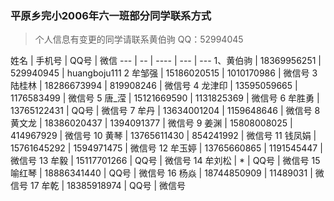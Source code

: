 ### 平原乡完小2006年六一班部分同学联系方式

>个人信息有变更的同学请联系黄伯驹
> QQ：52994045



 姓名 | 手机号 | QQ号 | 微信
--- | -- | ---- | --- | ---
1、黄伯驹 | 18369956251 | 529940945 | huangboju111
2  牟邹强 | 15186020515 | 1010170986 | 微信号
3  陆桂林 | 18286673994 | 819908246 | 微信号
4  龙津印 | 13595059665 | 1176583499 | 微信号
5  唐_滢  | 15121669590 | 1131825369 | 微信号
6  牟胜勇 | 13765122431 | QQ号 | 微信号
7  牟丹   | 13634001204 | 1159648646 | 微信号
8  黄文龙 | 18386020437 | 1394091377 | 微信号
9  姜渊  |  15808008025 | 414967929 | 微信号
10  黄琴  |  13765611430 | 854241992 | 微信号
11  钱凤娟 | 15761645292 | 1594971475 | 微信号
12  牟玉婷 | 13765660865 | 1191545447 | 微信号
13  牟毅  | 15117701266 | QQ号 | 微信号
14  牟刘松  | * | QQ号 | 微信号
15  喻红琴   | 18886341440 | QQ号 | 微信号
16  杨焱   | 18744850909 | 11489031 | 微信号
17  牟乾   | 18385918974 | QQ号 | 微信号
